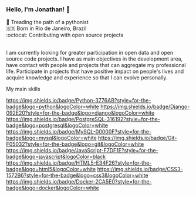### Hello, I'm Jonathan! 👋


:snake: Treading the path of a pythonist <br> 
:brazil: Born in Rio de Janeiro, Brazil <br>
:octocat: Contributing with open source projects <br>
<br>

I am currently looking for greater participation in open data and open source code projects.
I have as main objectives in the development area, have contact with people and projects that can aggregate my professional life. Participate in projects that have positive impact on people's lives and acquire knowledge and experience so that I can evolve personally.


My main skills

https://img.shields.io/badge/Python-3776AB?style=for-the-badge&logo=python&logoColor=white https://img.shields.io/badge/Django-092E20?style=for-the-badge&logo=django&logoColor=white https://img.shields.io/badge/PostgreSQL-316192?style=for-the-badge&logo=postgresql&logoColor=white https://img.shields.io/badge/MySQL-00000F?style=for-the-badge&logo=mysql&logoColor=white https://img.shields.io/badge/Git-F05032?style=for-the-badge&logo=git&logoColor=white https://img.shields.io/badge/JavaScript-F7DF1E?style=for-the-badge&logo=javascript&logoColor=black https://img.shields.io/badge/HTML5-E34F26?style=for-the-badge&logo=html5&logoColor=white https://img.shields.io/badge/CSS3-1572B6?style=for-the-badge&logo=css3&logoColor=white https://img.shields.io/badge/Docker-2CA5E0?style=for-the-badge&logo=docker&logoColor=white
 
